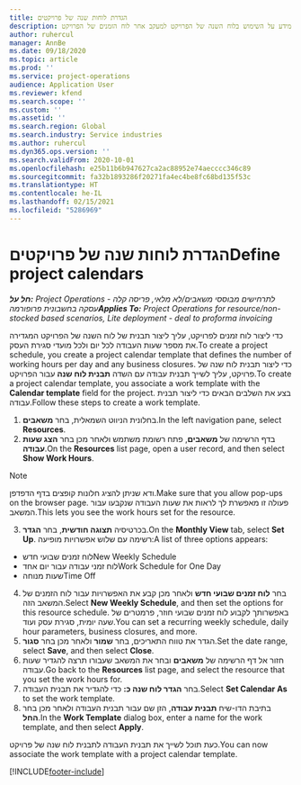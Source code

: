 ```yaml
---
title: הגדרת לוחות שנה של פרויקטים
description: נושא זה מספק מידע על השימוש בלוח השנה של הפרויקט למעקב אחר לוח הזמנים של הפרויקט.
author: ruhercul
manager: AnnBe
ms.date: 09/18/2020
ms.topic: article
ms.prod: ''
ms.service: project-operations
audience: Application User
ms.reviewer: kfend
ms.search.scope: ''
ms.custom: ''
ms.assetid: ''
ms.search.region: Global
ms.search.industry: Service industries
ms.author: ruhercul
ms.dyn365.ops.version: ''
ms.search.validFrom: 2020-10-01
ms.openlocfilehash: e25b11b6b947627ca2ac88952e74aecccc346c89
ms.sourcegitcommit: fa32b1893286f20271fa4ec4be8fc68bd135f53c
ms.translationtype: HT
ms.contentlocale: he-IL
ms.lasthandoff: 02/15/2021
ms.locfileid: "5286969"
---
```

# <a name="define-project-calendars"></a><span data-ttu-id="a7d10-103">הגדרת לוחות שנה של פרויקטים</span><span class="sxs-lookup"><span data-stu-id="a7d10-103">Define project calendars</span></span>

<span data-ttu-id="a7d10-104">_**חל על:** Project Operations לתרחישים מבוססי משאבים/לא מלאי, פריסה קלה - עסקה בחשבונית פרופורמה_</span><span class="sxs-lookup"><span data-stu-id="a7d10-104">_**Applies To:** Project Operations for resource/non-stocked based scenarios, Lite deployment - deal to proforma invoicing_</span></span>

<span data-ttu-id="a7d10-105">כדי ליצור לוח זמנים לפרויקט, עליך ליצור תבנית של לוח השנה של הפרויקט המגדירה את מספר שעות העבודה לכל יום ולכל מועדי סגירת העסק.</span><span class="sxs-lookup"><span data-stu-id="a7d10-105">To create a project schedule, you create a project calendar template that defines the number of working hours per day and any business closures.</span></span> <span data-ttu-id="a7d10-106">כדי ליצור תבנית לוח שנה של פרויקט, עליך לשייך תבנית עבודה עם השדה **תבנית לוח שנה** עבור הפרויקט.</span><span class="sxs-lookup"><span data-stu-id="a7d10-106">To create a project calendar template, you associate a work template with the **Calendar template** field for the project.</span></span> <span data-ttu-id="a7d10-107">בצע את השלבים הבאים כדי ליצור תבנית עבודה.</span><span class="sxs-lookup"><span data-stu-id="a7d10-107">Follow these steps to create a work template.</span></span>

1. <span data-ttu-id="a7d10-108">בחלונית הניווט השמאלית, בחר **משאבים**.</span><span class="sxs-lookup"><span data-stu-id="a7d10-108">In the left navigation pane, select **Resources**.</span></span> 
2. <span data-ttu-id="a7d10-109">בדף הרשימה של **משאבים**, פתח רשומת משתמש ולאחר מכן בחר **הצג שעות עבודה**.</span><span class="sxs-lookup"><span data-stu-id="a7d10-109">On the **Resources** list page, open a user record, and then select **Show Work Hours**.</span></span>

  > [!NOTE]
  > <span data-ttu-id="a7d10-110">ודא שניתן להציג חלונות קופצים בדף הדפדפן.</span><span class="sxs-lookup"><span data-stu-id="a7d10-110">Make sure that you allow pop-ups on the browser page.</span></span> <span data-ttu-id="a7d10-111">פעולה זו מאפשרת לך לראות את שעות העבודה שנקבעו עבור המשאב.</span><span class="sxs-lookup"><span data-stu-id="a7d10-111">This lets you see the work hours set for the resource.</span></span>
  
3. <span data-ttu-id="a7d10-112">בכרטיסיה **תצוגה חודשית**, בחר **הגדר**.</span><span class="sxs-lookup"><span data-stu-id="a7d10-112">On the **Monthly View** tab, select **Set Up**.</span></span> <span data-ttu-id="a7d10-113">רשימה עם שלוש אפשרויות מופיעה:</span><span class="sxs-lookup"><span data-stu-id="a7d10-113">A list of three options appears:</span></span> 

  - <span data-ttu-id="a7d10-114">לוח זמנים שבועי חדש</span><span class="sxs-lookup"><span data-stu-id="a7d10-114">New Weekly Schedule</span></span>
  - <span data-ttu-id="a7d10-115">לוח זמני עבודה עבור יום אחד</span><span class="sxs-lookup"><span data-stu-id="a7d10-115">Work Schedule for One Day</span></span>
  - <span data-ttu-id="a7d10-116">שעות מנוחה</span><span class="sxs-lookup"><span data-stu-id="a7d10-116">Time Off</span></span>

4. <span data-ttu-id="a7d10-117">בחר **לוח זמנים שבועי חדש** ולאחר מכן קבע את האפשרויות עבור לוח הזמנים של המשאב הזה.</span><span class="sxs-lookup"><span data-stu-id="a7d10-117">Select **New Weekly Schedule**, and then set the options for this resource schedule.</span></span> <span data-ttu-id="a7d10-118">באפשרותך לקבוע לוח זמנים שבועי חוזר, פרמטרים של שעה יומית, סגירת עסק ועוד.</span><span class="sxs-lookup"><span data-stu-id="a7d10-118">You can set a recurring weekly schedule, daily hour parameters, business closures, and more.</span></span>
5. <span data-ttu-id="a7d10-119">הגדר את טווח התאריכים, בחר **שמור** ולאחר מכן בחר **סגור**.</span><span class="sxs-lookup"><span data-stu-id="a7d10-119">Set the date range, select **Save**, and then select **Close**.</span></span> 
6. <span data-ttu-id="a7d10-120">חזור אל דף הרשימה של **משאבים** ובחר את המשאב שעבורו תרצה להגדיר שעות עבודה.</span><span class="sxs-lookup"><span data-stu-id="a7d10-120">Go back to the **Resources** list page, and select the resource that you set the work hours for.</span></span> 
7. <span data-ttu-id="a7d10-121">בחר **הגדר לוח שנה כ:** כדי להגדיר את תבנית העבודה.</span><span class="sxs-lookup"><span data-stu-id="a7d10-121">Select **Set Calendar As** to set the work template.</span></span> 
8. <span data-ttu-id="a7d10-122">בתיבת הדו-שיח **תבנית עבודה**, הזן שם עבור תבנית העבודה ולאחר מכן בחר **החל**.</span><span class="sxs-lookup"><span data-stu-id="a7d10-122">In the **Work Template** dialog box, enter a name for the work template, and then select **Apply**.</span></span> 

<span data-ttu-id="a7d10-123">כעת תוכל לשייך את תבנית העבודה לתבנית לוח שנה של פרויקט.</span><span class="sxs-lookup"><span data-stu-id="a7d10-123">You can now associate the work template with a project calendar template.</span></span>


[!INCLUDE[footer-include](../includes/footer-banner.md)]